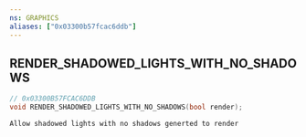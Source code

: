 ```yaml
---
ns: GRAPHICS
aliases: ["0x03300b57fcac6ddb"]
---
```

## RENDER_SHADOWED_LIGHTS_WITH_NO_SHADOWS

```c
// 0x03300B57FCAC6DDB
void RENDER_SHADOWED_LIGHTS_WITH_NO_SHADOWS(bool render);
```

```
Allow shadowed lights with no shadows generted to render
```
